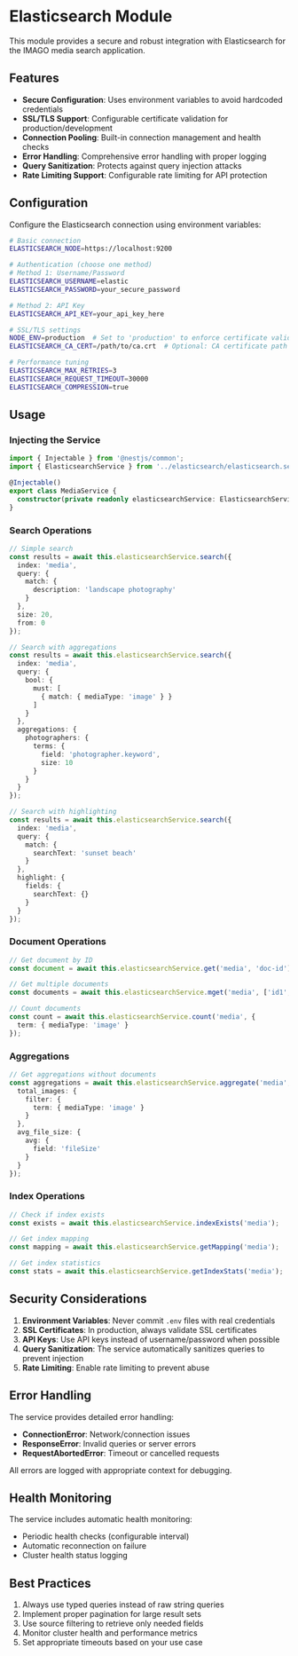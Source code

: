 # Elasticsearch Module

This module provides a secure and robust integration with Elasticsearch for the IMAGO media search application.

## Features

- **Secure Configuration**: Uses environment variables to avoid hardcoded credentials
- **SSL/TLS Support**: Configurable certificate validation for production/development
- **Connection Pooling**: Built-in connection management and health checks
- **Error Handling**: Comprehensive error handling with proper logging
- **Query Sanitization**: Protects against query injection attacks
- **Rate Limiting Support**: Configurable rate limiting for API protection

## Configuration

Configure the Elasticsearch connection using environment variables:

```bash
# Basic connection
ELASTICSEARCH_NODE=https://localhost:9200

# Authentication (choose one method)
# Method 1: Username/Password
ELASTICSEARCH_USERNAME=elastic
ELASTICSEARCH_PASSWORD=your_secure_password

# Method 2: API Key
ELASTICSEARCH_API_KEY=your_api_key_here

# SSL/TLS settings
NODE_ENV=production  # Set to 'production' to enforce certificate validation
ELASTICSEARCH_CA_CERT=/path/to/ca.crt  # Optional: CA certificate path

# Performance tuning
ELASTICSEARCH_MAX_RETRIES=3
ELASTICSEARCH_REQUEST_TIMEOUT=30000
ELASTICSEARCH_COMPRESSION=true
```

## Usage

### Injecting the Service

```typescript
import { Injectable } from '@nestjs/common';
import { ElasticsearchService } from '../elasticsearch/elasticsearch.service';

@Injectable()
export class MediaService {
  constructor(private readonly elasticsearchService: ElasticsearchService) {}
}
```

### Search Operations

```typescript
// Simple search
const results = await this.elasticsearchService.search({
  index: 'media',
  query: {
    match: {
      description: 'landscape photography'
    }
  },
  size: 20,
  from: 0
});

// Search with aggregations
const results = await this.elasticsearchService.search({
  index: 'media',
  query: {
    bool: {
      must: [
        { match: { mediaType: 'image' } }
      ]
    }
  },
  aggregations: {
    photographers: {
      terms: {
        field: 'photographer.keyword',
        size: 10
      }
    }
  }
});

// Search with highlighting
const results = await this.elasticsearchService.search({
  index: 'media',
  query: {
    match: {
      searchText: 'sunset beach'
    }
  },
  highlight: {
    fields: {
      searchText: {}
    }
  }
});
```

### Document Operations

```typescript
// Get document by ID
const document = await this.elasticsearchService.get('media', 'doc-id');

// Get multiple documents
const documents = await this.elasticsearchService.mget('media', ['id1', 'id2', 'id3']);

// Count documents
const count = await this.elasticsearchService.count('media', {
  term: { mediaType: 'image' }
});
```

### Aggregations

```typescript
// Get aggregations without documents
const aggregations = await this.elasticsearchService.aggregate('media', {
  total_images: {
    filter: {
      term: { mediaType: 'image' }
    }
  },
  avg_file_size: {
    avg: {
      field: 'fileSize'
    }
  }
});
```

### Index Operations

```typescript
// Check if index exists
const exists = await this.elasticsearchService.indexExists('media');

// Get index mapping
const mapping = await this.elasticsearchService.getMapping('media');

// Get index statistics
const stats = await this.elasticsearchService.getIndexStats('media');
```

## Security Considerations

1. **Environment Variables**: Never commit `.env` files with real credentials
2. **SSL Certificates**: In production, always validate SSL certificates
3. **API Keys**: Use API keys instead of username/password when possible
4. **Query Sanitization**: The service automatically sanitizes queries to prevent injection
5. **Rate Limiting**: Enable rate limiting to prevent abuse

## Error Handling

The service provides detailed error handling:

- **ConnectionError**: Network/connection issues
- **ResponseError**: Invalid queries or server errors
- **RequestAbortedError**: Timeout or cancelled requests

All errors are logged with appropriate context for debugging.

## Health Monitoring

The service includes automatic health monitoring:

- Periodic health checks (configurable interval)
- Automatic reconnection on failure
- Cluster health status logging

## Best Practices

1. Always use typed queries instead of raw string queries
2. Implement proper pagination for large result sets
3. Use source filtering to retrieve only needed fields
4. Monitor cluster health and performance metrics
5. Set appropriate timeouts based on your use case